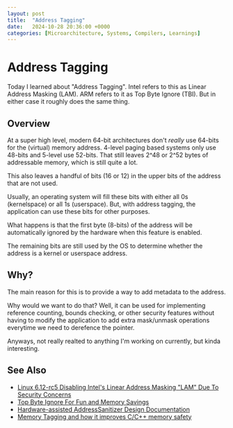 ```yaml
---
layout: post
title:  "Address Tagging"
date:   2024-10-28 20:36:00 +0000
categories: [Microarchitecture, Systems, Compilers, Learnings]
---
```


# Address Tagging

Today I learned about "Address Tagging".
Intel refers to this as Linear Address Masking (LAM).
ARM refers to it as Top Byte Ignore (TBI).
But in either case it roughly does the same thing.

## Overview

At a super high level, modern 64-bit architectures don't *really* use 64-bits for the (virtual) memory address.
4-level paging based systems only use 48-bits and 5-level use 52-bits.
That still leaves 2^48 or 2^52 bytes of addressable memory, which is still quite a lot.

This also leaves a handful of bits (16 or 12) in the upper bits of the address that are not used.

Usually, an operating system will fill these bits with either all 0s (kernelspace) or all 1s (userspace).
But, with address tagging, the application can use these bits for other purposes.

What happens is that the first byte (8-bits) of the address will be automatically ignored by the hardware when this feature is enabled.

The remaining bits are still used by the OS to determine whether the address is a kernel or userspace address.

## Why?

The main reason for this is to provide a way to add metadata to the address.

Why would we want to do that?
Well, it can be used for implementing reference counting, bounds checking, or other security features without having to modify the application to add extra mask/unmask operations everytime we need to derefence the pointer.

Anyways, not really realted to anything I'm working on currently, but kinda interesting.

## See Also

- [Linux 6.12-rc5 Disabling Intel's Linear Address Masking "LAM" Due To Security Concerns](https://www.phoronix.com/news/Linux-Disabling-Intel-LAM)
- [Top Byte Ignore For Fun and Memory Savings](https://www.linaro.org/blog/top-byte-ignore-for-fun-and-memory-savings/)
- [Hardware-assisted AddressSanitizer Design Documentation](https://clang.llvm.org/docs/HardwareAssistedAddressSanitizerDesign.html)
- [Memory Tagging and how it improves C/C++ memory safety](https://arxiv.org/pdf/1802.09517)